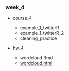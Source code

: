 ### week_4

- course_4
    - example_1_twitterR
    - example_1_twitterR_2
    - cleaning_practice
    
- hw_4
    - wordcloud.Rmd
    - [wordcloud.html](https://x666772.github.io/CSX_Lyhs/week_4/hw_4/wordcloud.html)
